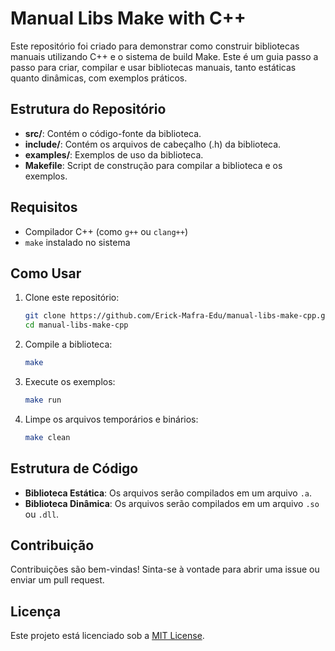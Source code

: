 # Manual Libs Make with C++

Este repositório foi criado para demonstrar como construir bibliotecas manuais utilizando C++ e o sistema de build Make. Este é um guia passo a passo para criar, compilar e usar bibliotecas manuais, tanto estáticas quanto dinâmicas, com exemplos práticos.

## Estrutura do Repositório

- **src/**: Contém o código-fonte da biblioteca.
- **include/**: Contém os arquivos de cabeçalho (.h) da biblioteca.
- **examples/**: Exemplos de uso da biblioteca.
- **Makefile**: Script de construção para compilar a biblioteca e os exemplos.

## Requisitos

- Compilador C++ (como `g++` ou `clang++`)
- `make` instalado no sistema

## Como Usar

1. Clone este repositório:
   ```bash
   git clone https://github.com/Erick-Mafra-Edu/manual-libs-make-cpp.git
   cd manual-libs-make-cpp
   ```

2. Compile a biblioteca:
   ```bash
   make
   ```

3. Execute os exemplos:
   ```bash
   make run
   ```

4. Limpe os arquivos temporários e binários:
   ```bash
   make clean
   ```

## Estrutura de Código

- **Biblioteca Estática**: Os arquivos serão compilados em um arquivo `.a`.
- **Biblioteca Dinâmica**: Os arquivos serão compilados em um arquivo `.so` ou `.dll`.

## Contribuição

Contribuições são bem-vindas! Sinta-se à vontade para abrir uma issue ou enviar um pull request.

## Licença

Este projeto está licenciado sob a [MIT License](LICENSE).